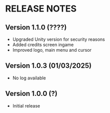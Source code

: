 # RELEASE NOTES

## Version 1.1.0 (????)

- Upgraded Unity version for security reasons
- Added credits screen ingame
- Improved logo, main menu and cursor

## Version 1.0.3 (01/03/2025)

- No log available

## Version 1.0.0 (?)

- Initial release
